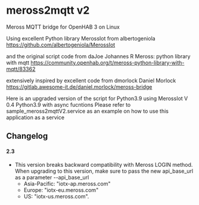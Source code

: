# meross2mqtt v2

Meross MQTT bridge for OpenHAB 3 on Linux

Using excellent Python library MerossIot from albertogeniola
https://github.com/albertogeniola/MerossIot

and the original script code from daJoe Johannes R
Meross: python library with mqtt
https://community.openhab.org/t/meross-python-library-with-mqtt/83362

extensively inspired by excellent code from dmorlock Daniel Morlock
https://gitlab.awesome-it.de/daniel.morlock/meross-bridge

Here is an upgraded version of the script for Python3.9 using MerossIot V 0.4 Python3.9 with async fucntions
Please refer to sample_meross2mqttV2.service as an example on how to use this application as a service
## Changelog

#### 2.3

- This version breaks backward compatibility with Meross LOGIN method. When upgrading to this version, 
make sure to pass the new api_base_url as a parameter --api_base_url
	- Asia-Pacific: "iotx-ap.meross.com"
    - Europe: "iotx-eu.meross.com"
    - US: "iotx-us.meross.com".


